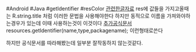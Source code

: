 #Android #Java #getIdentifier #resColor
[관련한글자료](https://holika.tistory.com/entry/%EB%82%B4-%EB%A7%98%EB%8C%80%EB%A1%9C-%EC%A0%95%EB%A6%AC%ED%95%9C-%EC%95%88%EB%93%9C%EB%A1%9C%EC%9D%B4%EB%93%9C-getIdentifer-%EB%B3%80%EC%88%98%EA%B0%92%EC%9D%84-%EC%A1%B0%ED%95%A9%ED%95%B4%EC%84%9C-%EB%A6%AC%EC%86%8C%EC%8A%A4-%EC%95%84%EC%9D%B4%EB%94%94-%EB%B0%9B%EC%95%84%EC%98%A4%EA%B8%B0)
res에 값들을 가지고올때는
R.string.title 처럼 이러한 문법을 사용해야한다
하지만 동적으로 이름을 가져와야하는경우가 있는데 이때 사용하는것이 이것이다
[추가공식문서](https://developer.android.com/codelabs/android-training-support-libraries?index=..%2F..%2Fandroid-training#5)
resources.getIdentifier(name,type,packagename); 이런형태로쓴다

하지만 공식문서를 따라해봤는데 일부분 잘작동하지 않는것같다.